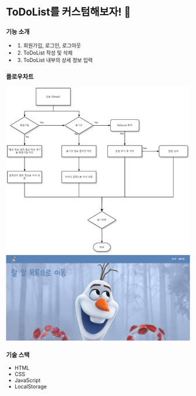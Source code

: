 # ToDoList를 커스텀해보자! 🚀

### 기능 소개

- 1. 회원가입, 로그인, 로그아웃
- 2. ToDoList 작성 및 삭제
- 3. ToDoList 내부의 상세 정보 입력

### 플로우차트

<img src="플로우차트.drawio.png">
<img src="화면 캡처 2025-03-19 095540.png">

### 기술 스택

- HTML
- CSS
- JavaScript
- LocalStorage
